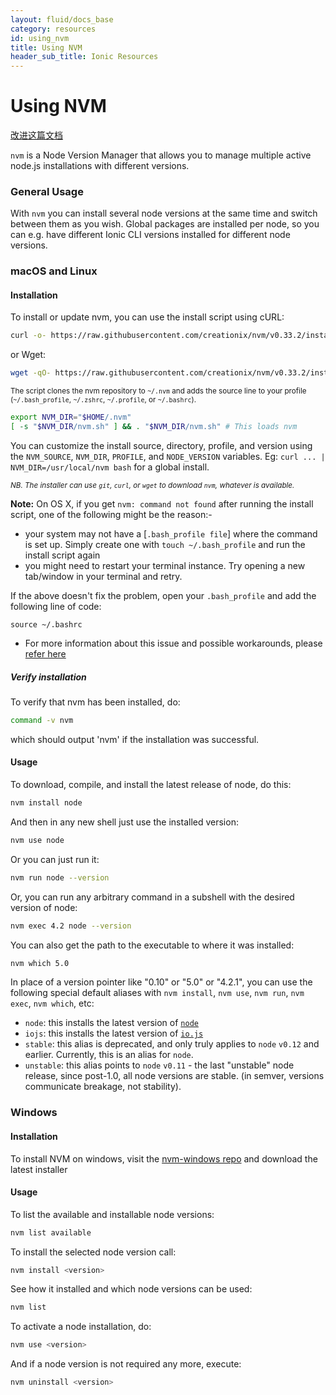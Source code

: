 ```yaml
---
layout: fluid/docs_base
category: resources
id: using_nvm
title: Using NVM
header_sub_title: Ionic Resources
---
```


# Using NVM

<a class="improve-v2-docs" href='https://github.com/docschina/ionicframework.com/edit/cn/content/docs/developer-resources/using-nvm/index.md'>
  改进这篇文档
</a>

`nvm` is a Node Version Manager that allows you to manage multiple active node.js installations with different versions.

### General Usage

With `nvm` you can install several node versions at the same time and switch between them as you wish. Global packages are installed per node, so you can e.g. have different Ionic CLI versions installed for different node versions.

### macOS and Linux

#### Installation
To install or update nvm, you can use the install script using cURL:

```sh
curl -o- https://raw.githubusercontent.com/creationix/nvm/v0.33.2/install.sh | bash
```

or Wget:

```sh
wget -qO- https://raw.githubusercontent.com/creationix/nvm/v0.33.2/install.sh | bash
```

<sub>The script clones the nvm repository to `~/.nvm` and adds the source line to your profile (`~/.bash_profile`, `~/.zshrc`, `~/.profile`, or `~/.bashrc`).</sub>

```sh
export NVM_DIR="$HOME/.nvm"
[ -s "$NVM_DIR/nvm.sh" ] && . "$NVM_DIR/nvm.sh" # This loads nvm
```

You can customize the install source, directory, profile, and version using the `NVM_SOURCE`, `NVM_DIR`, `PROFILE`, and `NODE_VERSION` variables.
Eg: `curl ... | NVM_DIR=/usr/local/nvm bash` for a global install.

<sub>*NB. The installer can use `git`, `curl`, or `wget` to download `nvm`, whatever is available.*</sub>

**Note:** On OS X, if you get `nvm: command not found` after running the install script, one of the following might be the reason:-
 - your system may not have a [`.bash_profile file`] where the command is set up. Simply create one with `touch ~/.bash_profile` and run the install script again
 - you might need to restart your terminal instance. Try opening a new tab/window in your terminal and retry.

If the above doesn't fix the problem, open your `.bash_profile` and add the following line of code:

`source ~/.bashrc`

- For more information about this issue and possible workarounds, please [refer here](https://github.com/creationix/nvm/issues/576)

##### Verify installation

To verify that nvm has been installed, do:

```sh
command -v nvm
```

which should output 'nvm' if the installation was successful.

#### Usage
To download, compile, and install the latest release of node, do this:

```sh
nvm install node
```

And then in any new shell just use the installed version:

```sh
nvm use node
```

Or you can just run it:

```sh
nvm run node --version
```
Or, you can run any arbitrary command in a subshell with the desired version of node:

```sh
nvm exec 4.2 node --version
```

You can also get the path to the executable to where it was installed:

```sh
nvm which 5.0
```

In place of a version pointer like "0.10" or "5.0" or "4.2.1", you can use the following special default aliases with `nvm install`, `nvm use`, `nvm run`, `nvm exec`, `nvm which`, etc:

 - `node`: this installs the latest version of [`node`](https://nodejs.org/en/)
 - `iojs`: this installs the latest version of [`io.js`](https://iojs.org/en/)
 - `stable`: this alias is deprecated, and only truly applies to `node` `v0.12` and earlier. Currently, this is an alias for `node`.
 - `unstable`: this alias points to `node` `v0.11` - the last "unstable" node release, since post-1.0, all node versions are stable. (in semver, versions communicate breakage, not stability).

### Windows

#### Installation
To install NVM on windows, visit the [nvm-windows repo](https://github.com/coreybutler/nvm-windows) and download the latest installer

#### Usage
To list the available and installable node versions:
```sh
nvm list available
```

To install the selected node version call:
```sh
nvm install <version>
```

See how it installed and which node versions can be used:
```sh
nvm list
```

To activate a node installation, do:
```sh
nvm use <version>
```

And if a node version is not required any more, execute:
```sh
nvm uninstall <version>
```
